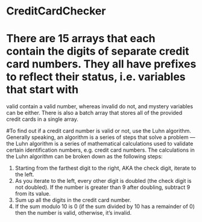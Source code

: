 # CreditCardChecker
# There are 15 arrays that each contain the digits of separate credit card numbers. They all have prefixes to reflect their status, i.e. variables that start with 
valid contain a valid number, whereas invalid do not, and mystery variables can be either. There is also a batch array that stores all of the provided credit cards 
in a single array.

#To find out if a credit card number is valid or not, use the Luhn algorithm. Generally speaking, an algorithm is a series of steps that solve a problem —
the Luhn algorithm is a series of mathematical calculations used to validate certain identification numbers, e.g. credit card numbers. 
The calculations in the Luhn algorithm can be broken down as the following steps:

1) Starting from the farthest digit to the right, AKA the check digit, iterate to the left.
2) As you iterate to the left, every other digit is doubled (the check digit is not doubled). If the number is greater than 9 after doubling, subtract 9 from its value.
3) Sum up all the digits in the credit card number.
4) If the sum modulo 10 is 0 (if the sum divided by 10 has a remainder of 0) then the number is valid, otherwise, it’s invalid.
